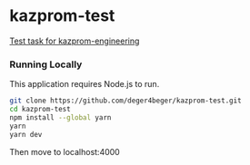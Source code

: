 # kazprom-test
[Test task for kazprom-engineering](https://deger4beger.github.io/kazprom-test/)

### Running Locally

This application requires Node.js to run.

```sh
git clone https://github.com/deger4beger/kazprom-test.git
cd kazprom-test
npm install --global yarn
yarn
yarn dev
```

Then move to localhost:4000
